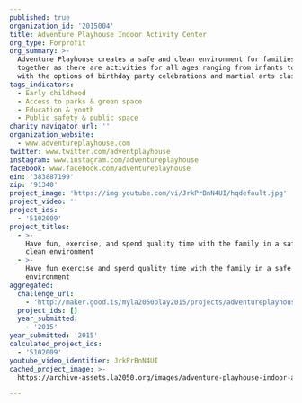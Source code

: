 ```yaml
---
published: true
organization_id: '2015004'
title: Adventure Playhouse Indoor Activity Center
org_type: Forprofit
org_summary: >-
  Adventure Playhouse creates a safe and clean environment for families to play
  together as there are activities for all ages ranging from infants to adults
  with the options of birthday party celebrations and martial arts classes.
tags_indicators:
  - Early childhood
  - Access to parks & green space
  - Education & youth
  - Public safety & public space
charity_navigator_url: ''
organization_website:
  - www.adventureplayhouse.com
twitter: www.twitter.com/adventplayhouse
instagram: www.instagram.com/adventureplayhouse
facebook: www.facebook.com/adventureplayhouse
ein: '383887199'
zip: '91340'
project_image: 'https://img.youtube.com/vi/JrkPrBnN4UI/hqdefault.jpg'
project_video: ''
project_ids:
  - '5102009'
project_titles:
  - >-
    Have fun, exercise, and spend quality time with the family in a safe and
    clean environment
  - >-
    Have fun exercise and spend quality time with the family in a safe and clean
    environment
aggregated:
  challenge_url:
    - 'http://maker.good.is/myla2050play2015/projects/adventureplayhouse.html'
  project_ids: []
  year_submitted:
    - '2015'
year_submitted: '2015'
calculated_project_ids:
  - '5102009'
youtube_video_identifier: JrkPrBnN4UI
cached_project_image: >-
  https://archive-assets.la2050.org/images/adventure-playhouse-indoor-activity-center/img.youtube.com/vi/JrkPrBnN4UI/hqdefault.jpg

---
```

